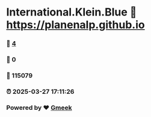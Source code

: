 # International.Klein.Blue :link: https://planenalp.github.io 
### :page_facing_up: [4](https://planenalp.github.io/tag.html) 
### :speech_balloon: 0 
### :hibiscus: 115079 
### :alarm_clock: 2025-03-27 17:11:26 
### Powered by :heart: [Gmeek](https://github.com/Meekdai/Gmeek)
